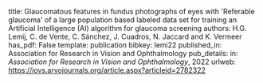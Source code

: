 title: Glaucomatous features in fundus photographs of eyes with 'Referable glaucoma' of a large population based labeled data set for training an Artificial Intelligence (AI) algorithm for glaucoma screening
authors: H.G. Lemij, C. de Vente, C. Sánchez, J. Cuadros, N. Jaccard and K. Vermeer
has_pdf: False
template: publication
bibkey: lemi22
published_in: Association for Research in Vision and Ophthalmology
pub_details: in: <i>Association for Research in Vision and Ophthalmology</i>, 2022
urlweb: https://iovs.arvojournals.org/article.aspx?articleid=2782322
